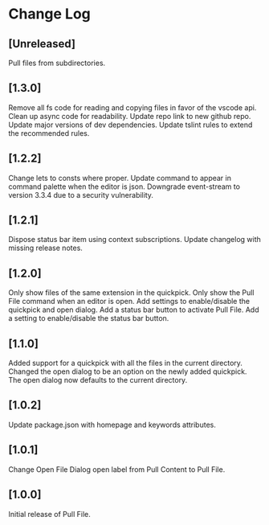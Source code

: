 # Change Log

## [Unreleased]
Pull files from subdirectories.

## [1.3.0]
Remove all fs code for reading and copying files in favor of the vscode api.
Clean up async code for readability.
Update repo link to new github repo.
Update major versions of dev dependencies.
Update tslint rules to extend the recommended rules.

## [1.2.2]
Change lets to consts where proper.
Update command to appear in command palette when the editor is json.
Downgrade event-stream to version 3.3.4 due to a security vulnerability.

## [1.2.1]
Dispose status bar item using context subscriptions.
Update changelog with missing release notes.

## [1.2.0]
Only show files of the same extension in the quickpick.
Only show the Pull File command when an editor is open.
Add settings to enable/disable the quickpick and open dialog.
Add a status bar button to activate Pull File.
Add a setting to enable/disable the status bar button.

## [1.1.0]

Added support for a quickpick with all the files in the current directory.
Changed the open dialog to be an option on the newly added quickpick.
The open dialog now defaults to the current directory.

## [1.0.2]

Update package.json with homepage and keywords attributes.

## [1.0.1]

Change Open File Dialog open label from Pull Content to Pull File.

## [1.0.0]

Initial release of Pull File.